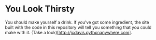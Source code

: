 # You Look Thirsty
You should make yourself a drink. If you've got some ingredient, the site built with the code in this repository will tell you something that you could make with it. (Take a look)[http://jcdavis.pythonanywhere.com].
